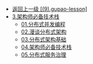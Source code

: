 - [返回上一级 [(9).gupao-lesson]](2.JavaNotes/(9).gupao-lesson/)
- [3.架构师必备技术栈](2.JavaNotes/(9).gupao-lesson/3.架构师必备技术栈/)
  - [01.分布式并发编程](2.JavaNotes/(9).gupao-lesson/3.架构师必备技术栈/01.分布式并发编程/)
  - [02.漫谈分布式架构](2.JavaNotes/(9).gupao-lesson/3.架构师必备技术栈/02.漫谈分布式架构/)
  - [03.分布式架构基础](2.JavaNotes/(9).gupao-lesson/3.架构师必备技术栈/03.分布式架构基础/)
  - [04.架构师必备技术栈](2.JavaNotes/(9).gupao-lesson/3.架构师必备技术栈/04.架构师必备技术栈/)
  - [05.分布式服务治理](2.JavaNotes/(9).gupao-lesson/3.架构师必备技术栈/05.分布式服务治理/)

